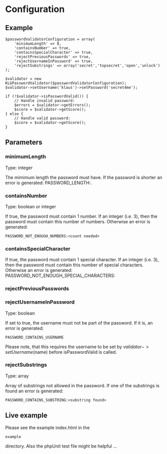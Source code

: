 # Configuration

## Example

	$passwordValidatorConfiguration = array(
		'minimumLength' => 8,
		'containsNumber' => true,
		'containsSpecialCharacter' => true,
		'rejectPreviousPasswords' => true,
		'rejectUsernameInPassword' => true,
		'rejectSubstrings' => array('secret','topsecret','open','unlock')
	);
	
	$validator = new KLGPasswordValidator($passwordValidatorConfiguration);
	$validator->setUsername('klaus')->setPassword('secret4me');
	
	if (!$validator->isPasswordValid()) {
		// Handle invalid password:
		$errors = $validator->getErrors();
		$score = $validator->getScore();
	} else {
		// Handle valid password:
		$score = $validator->getScore();
	}
	
## Parameters

### minimumLength

Type: integer

The mimimum length the password must have. If the password is shorter an error is generated: PASSWORD_LENGTH:<length needed>.

### containsNumber

Type: boolean or integer

If true, the password must contain 1 number. If an integer (i.e. 3), then the password must contain this number of numbers. Otherwise an error is generated:

	PASSWORD_NOT_ENOUGH_NUMBERS:<count needed>

### containsSpecialCharacter

If true, the password must contain 1 special character. If an integer (i.e. 3), then the password must contain this number of special characters. Otherwise an error is generated:
	PASSWORD_NOT_ENOUGH_SPECIAL_CHARACTERS:<count needed>

### rejectPreviousPasswords



### rejectUsernameInPassword

Type: boolean

If set to true, the username must not be part of the password. If it is, an error is generated:

	PASSWORD_CONTAINS_USERNAME

Please note, that this requires the username to be set by $validator->setUsername($name) before isPasswordValid is called.

### rejectSubstrings

Type: array

Array of substrings not allowed in the password. If one of the substrings is found an error is generated:
	
	PASSWORD_CONTAINS_SUBSTRING:<substring found>

## Live example

Please see the example index.html in the

	example
	
directory. Also the phpUnit test file might be helpful ...

